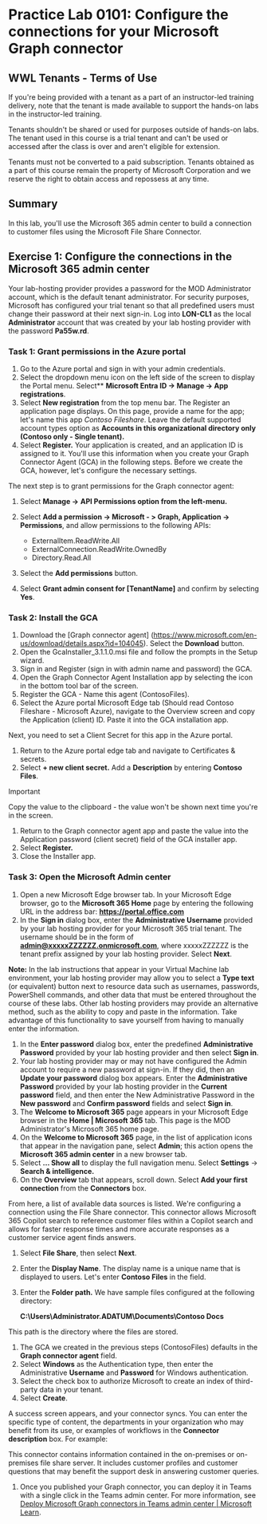 # Practice Lab 0101: Configure the connections for your Microsoft Graph connector

## WWL Tenants - Terms of Use

If you're being provided with a tenant as a part of an instructor-led training delivery, note that the tenant is made available to support the hands-on labs in the instructor-led training.

Tenants shouldn't be shared or used for purposes outside of hands-on labs. The tenant used in this course is a trial tenant and can't be used or accessed after the class is over and aren't eligible for extension.

Tenants must not be converted to a paid subscription. Tenants obtained as a part of this course remain the property of Microsoft Corporation and we reserve the right to obtain access and repossess at any time.

## Summary

In this lab, you'll use the Microsoft 365 admin center to build a connection to customer files using the Microsoft File Share Connector.

## Exercise 1: Configure the connections in the Microsoft 365 admin center

Your lab-hosting provider provides a password for the MOD Administrator account, which is the default tenant administrator. For security purposes, Microsoft has configured your trial tenant so that all predefined users must change their password at their next sign-in. Log into **LON-CL1** as the local **Administrator** account that was created by your lab hosting provider with the password **Pa55w.rd**.

### Task 1: Grant permissions in the Azure portal

1. Go to the Azure portal and sign in with your admin credentials.
1. Select the dropdown menu icon on the left side of the screen to display the Portal menu. Select** **Microsoft Entra ID -> Manage -> App registrations**.
1. Select **New registration** from the top menu bar. The Register an application page displays. On this page, provide a name for the app; let's name this app _Contoso Fileshare_. Leave the default supported account types option as **Accounts in this organizational directory only (Contoso only - Single tenant).**
1. Select **Register.** Your application is created, and an application ID is assigned to it. You'll use this information when you create your Graph Connector Agent (GCA) in the following steps. Before we create the GCA, however, let's configure the necessary settings.

The next step is to grant permissions for the Graph connector agent:

1. Select **Manage ->** **API Permissions option from the left-menu.**
1. Select **Add a permission -> Microsoft - > Graph, Application -> Permissions**, and allow permissions to the following APIs:

    - ExternalItem.ReadWrite.All
    - ExternalConnection.ReadWrite.OwnedBy
    - Directory.Read.All

1. Select the **Add permissions** button.
1. Select **Grant admin consent for [TenantName]** and confirm by selecting **Yes**.


### Task 2: Install the GCA

1. Download the [Graph connector agent] (https://www.microsoft.com/en-us/download/details.aspx?id=104045). Select the **Download** button.
1. Open the GcaInstaller_3.1.1.0.msi file and follow the prompts in the Setup wizard.
1. Sign in and Register (sign in with admin name and password) the GCA.
1. Open the Graph Connector Agent Installation app by selecting the icon in the bottom tool bar of the screen.
1. Register the GCA - Name this agent (ContosoFiles).
1. Select the Azure portal Microsoft Edge tab (Should read Contoso Fileshare - Microsoft Azure), navigate to the Overview screen and copy the Application (client) ID. Paste it into the GCA installation app.

Next, you need to set a Client Secret for this app in the Azure portal.

1. Return to the Azure portal edge tab and navigate to Certificates & secrets.
1. Select **+ new client secret.** Add a **Description** by entering **Contoso Files**.

> [!IMPORTANT]
> Copy the value to the clipboard - the value won't be shown next time you're in the screen.

1. Return to the Graph connector agent app and paste the value into the Application password (client secret) field of the GCA installer app.
1. Select **Register.**
1. Close the Installer app.

### Task 3: Open the Microsoft Admin center

1. Open a new Microsoft Edge browser tab. In your Microsoft Edge browser, go to the **Microsoft 365 Home** page by entering the following URL in the address bar: **<https://portal.office.com>**
1. In the **Sign in** dialog box, enter the **Administrative Username** provided by your lab hosting provider for your Microsoft 365 trial tenant. The username should be in the form of **<admin@xxxxxZZZZZZ.onmicrosoft.com>**, where xxxxxZZZZZZ is the tenant prefix assigned by your lab hosting provider. Select **Next**.

**Note:** In the lab instructions that appear in your Virtual Machine lab environment, your lab hosting provider may allow you to select a **Type text** (or equivalent) button next to resource data such as usernames, passwords, PowerShell commands, and other data that must be entered throughout the course of these labs. Other lab hosting providers may provide an alternative method, such as the ability to copy and paste in the information. Take advantage of this functionality to save yourself from having to manually enter the information.

1. In the **Enter password** dialog box, enter the predefined **Administrative Password** provided by your lab hosting provider and then select **Sign in**.
1. Your lab hosting provider may or may not have configured the Admin account to require a new password at sign-in. If they did, then an **Update your password** dialog box appears. Enter the **Administrative Password** provided by your lab hosting provider in the **Current password** field, and then enter the New Administrative Password in the **New password** and **Confirm password** fields and select **Sign in**.
1. The **Welcome to Microsoft 365** page appears in your Microsoft Edge browser in the **Home | Microsoft 365** tab. This page is the MOD Administrator's Microsoft 365 home page.
1. On the **Welcome to Microsoft 365** page, in the list of application icons that appear in the navigation pane, select **Admin**; this action opens the **Microsoft 365 admin center** in a new browser tab.
1. Select **… Show all** to display the full navigation menu. Select **Settings** -> **Search & intelligence.**
1. On the **Overview** tab that appears, scroll down. Select **Add your first connection** from the **Connectors** box.

From here, a list of available data sources is listed. We're configuring a connection using the File Share connector. This connector allows Microsoft 365 Copilot search to reference customer files within a Copilot search and allows for faster response times and more accurate responses as a customer service agent finds answers.

1. Select **File Share**, then select **Next**.
1. Enter the **Display Name**. The display name is a unique name that is displayed to users. Let's enter **Contoso Files** in the field.
1. Enter the **Folder path.** We have sample files configured at the following directory:

   **C:\Users\Administrator.ADATUM\Documents\Contoso Docs**

This path is the directory where the files are stored.

1. The GCA we created in the previous steps (ContosoFiles) defaults in the **Graph connector agent** field.
1. Select  **Windows** as the Authentication type, then enter the Administrative **Username** and **Password** for Windows authentication.
1. Select the check box to authorize Microsoft to create an index of third-party data in your tenant.
1. Select **Create**.

A success screen appears, and your connector syncs. You can enter the specific type of content, the departments in your organization who may benefit from its use, or examples of workflows in the **Connector description** box. For example:

This connector contains information contained in the on-premises or on-premises file share server. It includes customer profiles and customer questions that may benefit the support desk in answering customer queries.

1. Once you published your Graph connector, you can deploy it in Teams with a single click in the Teams admin center. For more information, see [Deploy Microsoft Graph connectors in Teams admin center | Microsoft Learn](/microsoftsearch/connectors-deploy-teams).
